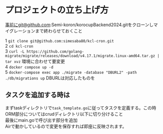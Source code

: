 # プロジェクトの立ち上げ方  

事前にgit@github.com:Semi-koron/korocupBackend2024.gitをクローンしマイグレーションまで終わらせておくこと

1 `git clone git@github.com:simesaba80/kcl-cron.git`  
2 `cd kcl-cron`  
3 `curl -L https://github.com/golang-migrate/migrate/releases/download/v4.17.1/migrate.linux-amd64.tar.gz | tar xvz` 環境に合わせて要変更  
4 `docker compose up -d`  
5 `docker-compose exec app ./migrate -database "DBURL2" -path ./db/migrations up` DBURLは対応したものを

## タスクを追加する時は

まずtaskディレクトリで`task_template.go`に従ってタスクを定義する。この時ORM部分についてはcrudディレクトリ以下に切り分けること  
最後にmain.goで呼び出す部分を追加  
Airで動かしているので変更を保存すれば即座に反映されます。
